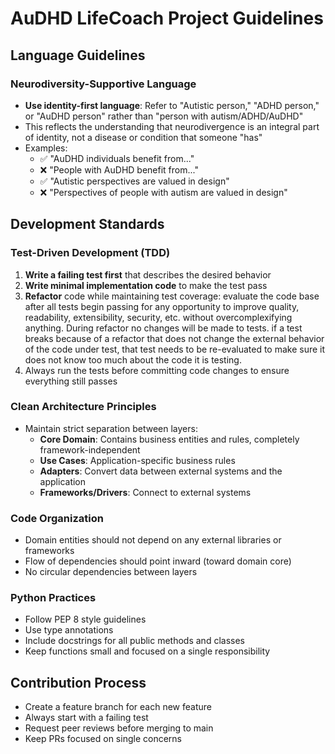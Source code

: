 # AuDHD LifeCoach Project Guidelines

## Language Guidelines

### Neurodiversity-Supportive Language
- **Use identity-first language**: Refer to "Autistic person," "ADHD person," or "AuDHD person" rather than "person with autism/ADHD/AuDHD"
- This reflects the understanding that neurodivergence is an integral part of identity, not a disease or condition that someone "has"
- Examples:
  - ✅ "AuDHD individuals benefit from..."
  - ❌ "People with AuDHD benefit from..."
  - ✅ "Autistic perspectives are valued in design"
  - ❌ "Perspectives of people with autism are valued in design"

## Development Standards

### Test-Driven Development (TDD)
1. **Write a failing test first** that describes the desired behavior
2. **Write minimal implementation code** to make the test pass
3. **Refactor** code while maintaining test coverage: evaluate the code base after all tests begin passing for any opportunity to improve quality, readability, extensibility, security, etc. without overcomplexifying anything. During refactor no changes will be made to tests. if a test breaks because of a refactor that does not change the external behavior of the code under test, that test needs to be re-evaluated to make sure it does not know too much about the code it is testing.
4. Always run the tests before committing code changes to ensure everything still passes

### Clean Architecture Principles
- Maintain strict separation between layers:
  - **Core Domain**: Contains business entities and rules, completely framework-independent
  - **Use Cases**: Application-specific business rules
  - **Adapters**: Convert data between external systems and the application
  - **Frameworks/Drivers**: Connect to external systems

### Code Organization
- Domain entities should not depend on any external libraries or frameworks
- Flow of dependencies should point inward (toward domain core)
- No circular dependencies between layers

### Python Practices
- Follow PEP 8 style guidelines
- Use type annotations
- Include docstrings for all public methods and classes
- Keep functions small and focused on a single responsibility

## Contribution Process
- Create a feature branch for each new feature
- Always start with a failing test
- Request peer reviews before merging to main
- Keep PRs focused on single concerns